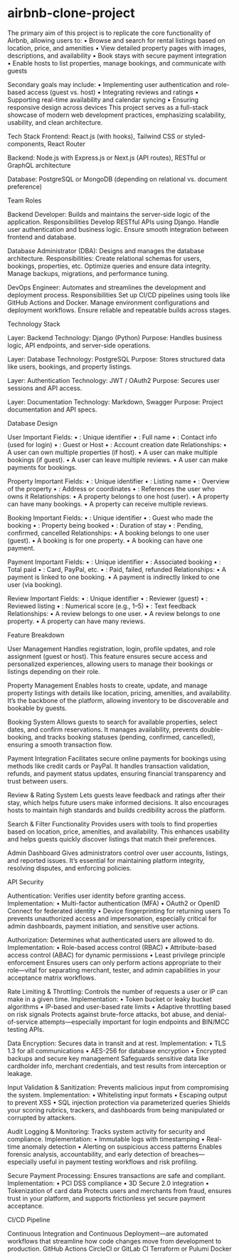 # airbnb-clone-project

The primary aim of this project is to replicate the core functionality of Airbnb, allowing users to:
• 	Browse and search for rental listings based on location, price, and amenities
• 	View detailed property pages with images, descriptions, and availability
• 	Book stays with secure payment integration
• 	Enable hosts to list properties, manage bookings, and communicate with guests

Secondary goals may include:
• 	Implementing user authentication and role-based access (guest vs. host)
• 	Integrating reviews and ratings
• 	Supporting real-time availability and calendar syncing
• 	Ensuring responsive design across devices
This project serves as a full-stack showcase of modern web development practices, emphasizing scalability, usability, and clean architecture.

Tech Stack
Frontend: React.js (with hooks), Tailwind CSS or styled-components, React Router

Backend: Node.js with Express.js or Next.js (API routes), RESTful or GraphQL architecture

Database: PostgreSQL or MongoDB (depending on relational vs. document preference)

Team Roles

Backend Developer: Builds and maintains the server-side logic of the application. 
Responsibilities
Develop RESTful APIs using Django.
Handle user authentication and business logic.
Ensure smooth integration between frontend and database.

Database Administrator (DBA): Designs and manages the database architecture. 
Responsibilities:
Create relational schemas for users, bookings, properties, etc.
Optimize queries and ensure data integrity.
Manage backups, migrations, and performance tuning.

DevOps Engineer: Automates and streamlines the development and deployment process.
Responsibilities
Set up CI/CD pipelines using tools like GitHub Actions and Docker.
Manage environment configurations and deployment workflows.
Ensure reliable and repeatable builds across stages.

Technology Stack

Layer: Backend
Technology: Django (Python)
Purpose: Handles business logic, API endpoints, and server-side operations.

Layer: Database
Technology: PostgreSQL
Purpose: Stores structured data like users, bookings, and property listings.

Layer: Authentication
Technology: JWT / OAuth2
Purpose: Secures user sessions and API access.

Layer: Documentation
Technology: Markdown, Swagger
Purpose: Project documentation and API specs.

Database Design

User
Important Fields:
• 	: Unique identifier
• 	: Full name
• 	: Contact info (used for login)
• 	: Guest or Host
• 	: Account creation date
Relationships:
• 	A user can own multiple properties (if host).
• 	A user can make multiple bookings (if guest).
• 	A user can leave multiple reviews.
• 	A user can make payments for bookings.

Property
Important Fields:
• 	: Unique identifier
• 	: Listing name
• 	: Overview of the property
• 	: Address or coordinates
• 	: References the user who owns it
Relationships:
• 	A property belongs to one host (user).
• 	A property can have many bookings.
• 	A property can receive multiple reviews.

Booking
Important Fields:
• 	: Unique identifier
• 	: Guest who made the booking
• 	: Property being booked
• 	: Duration of stay
• 	: Pending, confirmed, cancelled
Relationships:
• 	A booking belongs to one user (guest).
• 	A booking is for one property.
• 	A booking can have one payment.

Payment
Important Fields:
• 	: Unique identifier
• 	: Associated booking
• 	: Total paid
• 	: Card, PayPal, etc.
• 	: Paid, failed, refunded
Relationships:
• 	A payment is linked to one booking.
• 	A payment is indirectly linked to one user (via booking).

Review
Important Fields:
• 	: Unique identifier
• 	: Reviewer (guest)
• 	: Reviewed listing
• 	: Numerical score (e.g., 1–5)
• 	: Text feedback
Relationships:
• 	A review belongs to one user.
• 	A review belongs to one property.
• 	A property can have many reviews.

Feature Breakdown

User Management
Handles registration, login, profile updates, and role assignment (guest or host). This feature ensures secure access and personalized experiences, allowing users to manage their bookings or listings depending on their role.

Property Management
Enables hosts to create, update, and manage property listings with details like location, pricing, amenities, and availability. It’s the backbone of the platform, allowing inventory to be discoverable and bookable by guests.

Booking System
Allows guests to search for available properties, select dates, and confirm reservations. It manages availability, prevents double-booking, and tracks booking statuses (pending, confirmed, cancelled), ensuring a smooth transaction flow.

Payment Integration
Facilitates secure online payments for bookings using methods like credit cards or PayPal. It handles transaction validation, refunds, and payment status updates, ensuring financial transparency and trust between users.

Review & Rating System
Lets guests leave feedback and ratings after their stay, which helps future users make informed decisions. It also encourages hosts to maintain high standards and builds credibility across the platform.

Search & Filter Functionality
Provides users with tools to find properties based on location, price, amenities, and availability. This enhances usability and helps guests quickly discover listings that match their preferences.

Admin Dashboard
Gives administrators control over user accounts, listings, and reported issues. It’s essential for maintaining platform integrity, resolving disputes, and enforcing policies.

API Security

Authentication: Verifies user identity before granting access.
Implementation:
• 	Multi-factor authentication (MFA)
• 	OAuth2 or OpenID Connect for federated identity
• 	Device fingerprinting for returning users
To prevents unauthorized access and impersonation, especially critical for admin dashboards, payment initiation, and sensitive user actions.

Authorization: Determines what authenticated users are allowed to do.
Implementation:
• 	Role-based access control (RBAC)
• 	Attribute-based access control (ABAC) for dynamic permissions
• 	Least privilege principle enforcement
Ensures users can only perform actions appropriate to their role—vital for separating merchant, tester, and admin capabilities in your acceptance matrix workflows.

Rate Limiting & Throttling: Controls the number of requests a user or IP can make in a given time.
Implementation:
• 	Token bucket or leaky bucket algorithms
• 	IP-based and user-based rate limits
• 	Adaptive throttling based on risk signals
Protects against brute-force attacks, bot abuse, and denial-of-service attempts—especially important for login endpoints and BIN/MCC testing APIs.

Data Encryption: Secures data in transit and at rest.
Implementation:
• 	TLS 1.3 for all communications
• 	AES-256 for database encryption
• 	Encrypted backups and secure key management
Safeguards sensitive data like cardholder info, merchant credentials, and test results from interception or leakage.

Input Validation & Sanitization: Prevents malicious input from compromising the system.
Implementation:
• 	Whitelisting input formats
• 	Escaping output to prevent XSS
• 	SQL injection protection via parameterized queries
Shields your scoring rubrics, trackers, and dashboards from being manipulated or corrupted by attackers.

Audit Logging & Monitoring: Tracks system activity for security and compliance.
Implementation:
• 	Immutable logs with timestamping
• 	Real-time anomaly detection
• 	Alerting on suspicious access patterns
Enables forensic analysis, accountability, and early detection of breaches—especially useful in payment testing workflows and risk profiling.

Secure Payment Processing: Ensures transactions are safe and compliant.
Implementation:
• 	PCI DSS compliance
• 	3D Secure 2.0 integration
• 	Tokenization of card data
Protects users and merchants from fraud, ensures trust in your platform, and supports frictionless yet secure payment acceptance.

CI/CD Pipeline

Continuous Integration and Continuous Deployment—are automated workflows that streamline how code changes move from development to production.
GitHub Actions
CircleCI or GitLab CI
Terraform or Pulumi
Docker

